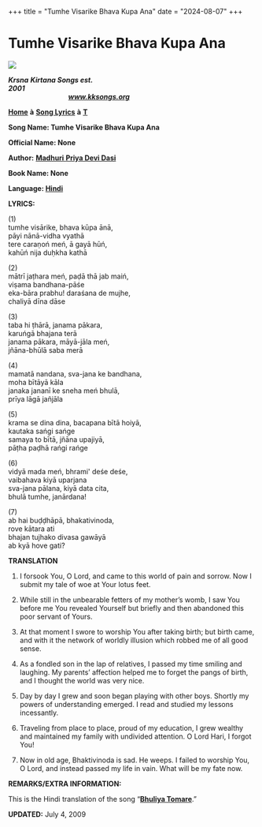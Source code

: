 +++
title = "Tumhe Visarike Bhava Kupa Ana"
date = "2024-08-07"
+++

# Tumhe Visarike Bhava Kupa Ana
**[![](http://kksongs.org/image_files/image002.jpg)](http://kksongs.org/)**

**_Krsna_** **_Kirtana Songs est. 2001_**                                                                                                                                                      **_www.kksongs.org_**

**[Home](http://kksongs.org/)** **à** **[Song Lyrics](http://kksongs.org/lyrics.html)** **à** **[T](http://kksongs.org/songs/song_t.html)**

**Song Name: Tumhe Visarike Bhava Kupa Ana**

**Official Name: None**

**Author:** [**Madhuri** **Priya Devi Dasi**](http://kksongs.org/authors/list/madhuripriya.html)

**Book Name: None**

**Language: [Hindi](http://kksongs.org/language/list/hindi.html)**

**LYRICS:**

(1)  
tumhe visārike, bhava kūpa ānā,  
pāyi nānā-vidha vyathā  
tere caraṇoń meń, ā gayā hūń,  
kahūń nija duḥkha kathā

(2)  
mātrī jaṭhara meń, paḍā thā jab maiń,  
viṣama bandhana-pāśe  
eka-bāra prabhu! daraśana de mujhe,  
chaliyā dīna dāse

(3)  
taba hi ṭhārā, janama pākara,  
karuńgā bhajana terā  
janama pākara, māyā-jāla meń,  
jñāna-bhūlā saba merā

(4)  
mamatā nandana, sva-jana ke bandhana,  
moha bītāyā kāla  
janaka jananī ke sneha meń bhulā,  
prīya lāgā jañjāla

(5)  
krama se dina dina, bacapana bītā hoiyā,  
kautaka sańgi sańge  
samaya to bītā, jñāna upajiyā,  
pāṭha paḍhā rańgi rańge

(6)  
vidyā mada meń, bhrami' deśe deśe,  
vaibahava kiyā uparjana  
sva-jana pālana, kiyā data cita,  
bhulā tumhe, janārdana!

(7)  
ab hai buḍḍhāpā, bhakativinoda,  
rove kātara ati  
bhajan tujhako divasa gawāyā  
ab kyā hove gati?

**TRANSLATION**

1) I forsook You, O Lord, and came to this world of pain and sorrow. Now I submit my tale of woe at Your lotus feet.

2) While still in the unbearable fetters of my mother’s womb, I saw You before me You revealed Yourself but briefly and then abandoned this poor servant of Yours.

3) At that moment I swore to worship You after taking birth; but birth came, and with it the network of worldly illusion which robbed me of all good sense.

4) As a fondled son in the lap of relatives, I passed my time smiling and laughing. My parents’ affection helped me to forget the pangs of birth, and I thought the world was very nice.

5) Day by day I grew and soon began playing with other boys. Shortly my powers of understanding emerged. I read and studied my lessons incessantly.

6) Traveling from place to place, proud of my education, I grew wealthy and maintained my family with undivided attention. O Lord Hari, I forgot You!

7) Now in old age, Bhaktivinoda is sad. He weeps. I failed to worship You, O Lord, and instead passed my life in vain. What will be my fate now.

**REMARKS/EXTRA INFORMATION:**

This is the Hindi translation of the song “**[Bhuliya Tomare](http://kksongs.org/songs/b/bhuliyatomare.html)**.”

**UPDATED:** July 4, 2009